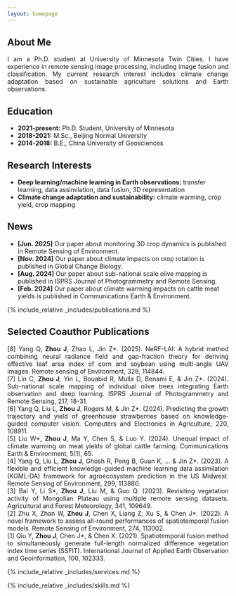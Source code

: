 ```yaml
---
layout: homepage
---
```


## About Me

<p style="text-align: justify;">
I am a Ph.D. student at University of Minnesota Twin Cities. I have experience in remote sensing image processing, including image fusion and classification. My current research interest includes climate change adaptation based on sustainable agriculture solutions and Earth observations. 
</p>

## Education

- **2021-present:** Ph.D. Student, University of Minnesota
- **2018-2021:** M.Sc., Beijing Normal University
- **2014-2018:** B.E., China University of Geosciences

## Research Interests

- **Deep learning/machine learning in Earth observations:** transfer learning, data assimilation, data fusion, 3D representation
- **Climate change adaptation and sustainability:** climate warming, crop yield, crop mapping

## News
- **[Jun. 2025]** Our paper about monitoring 3D crop dynamics is published in Remote Sensing of Environment.
- **[Nov. 2024]** Our paper about climate impacts on crop rotation is published in Global Change Biology.
- **[Aug. 2024]** Our paper about sub-national scale olive mapping is published in ISPRS Journal of Photogrammetry and Remote Sensing.
- **[Feb. 2024]** Our paper about climate warming impacts on cattle meat yields is published in Communications Earth & Environment.

{% include_relative _includes/publications.md %}

## Selected Coauthor Publications

<p style="text-align: justify;">
[8] Yang Q, <strong>Zhou J</strong>, Zhao L, Jin Z*. (2025). NeRF-LAI: A hybrid method combining neural radiance field and gap-fraction theory for deriving effective leaf area index of corn and soybean using multi-angle UAV images. Remote sensing of Environment, 328, 114844.<br />
[7] Lin C, <strong>Zhou J</strong>, Yin L, Bouabid R, Mulla D, Benami E, & Jin Z*. (2024). Sub-national scale mapping of individual olive trees integrating Earth observation and deep learning. ISPRS Journal of Photogrammetry and Remote Sensing, 217, 18-31.<br />
[6] Yang Q, Liu L, <strong>Zhou J</strong>, Rogers M, & Jin Z*. (2024). Predicting the growth trajectory and yield of greenhouse strawberries based on knowledge-guided computer vision. Computers and Electronics in Agriculture, 220, 108911.<br />
[5] Liu W*, <strong>Zhou J</strong>, Ma Y, Chen S, & Luo Y. (2024). Unequal impact of climate warming on meat yields of global cattle farming. Communications Earth & Environment, 5(1), 65.<br />
[4] Yang Q, Liu L, <strong>Zhou J</strong>, Ghosh R, Peng B, Guan K, ... & Jin Z*. (2023). A flexible and efficient knowledge-guided machine learning data assimilation (KGML-DA) framework for agroecosystem prediction in the US Midwest. Remote Sensing of Environment, 299, 113880.<br />
[3] Bai Y, Li S*, <strong>Zhou J</strong>, Liu M, & Guo Q. (2023). Revisiting vegetation activity of Mongolian Plateau using multiple remote sensing datasets. Agricultural and Forest Meteorology, 341, 109649.<br />
[2] Zhu X, Zhan W, <strong>Zhou J</strong>, Chen X, Liang Z, Xu S, & Chen J*. (2022). A novel framework to assess all-round performances of spatiotemporal fusion models. Remote Sensing of Environment, 274, 113002.<br />
[1] Qiu Y, <strong>Zhou J</strong>, Chen J*, & Chen X. (2021). Spatiotemporal fusion method to simultaneously generate full-length normalized difference vegetation index time series (SSFIT). International Journal of Applied Earth Observation and Geoinformation, 100, 102333.<br />
</p>

{% include_relative _includes/services.md %}

{% include_relative _includes/skills.md %}
